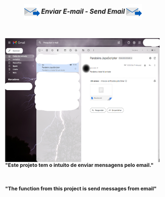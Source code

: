 <!--=====TITULO=====-->
<section>
  <h1 align="center"><b><i><img align="center" height="50" width="50" src="https://github.com/JapaScripter/Project_Send_Email/blob/main/assets/email.png" /> Enviar E-mail - Send Email <img align="center" height="50" width="50" src="https://github.com/JapaScripter/Project_Send_Email/blob/main/assets/email.png" /><br><br></i></b></h1>
</section>
<!--=====TITULO=====-->

<!--=====SUBTITULO=====-->
<section>
  <div>
    <br>
    <img align="left" height="400" width="500"src="https://github.com/JapaScripter/Project_Send_Email/blob/main/assets/Send_Email.png" />
    <h3 align="justify">"Este projeto tem o intuito de enviar mensagens pelo email."</h3>
    <br>
    <h3 align="justify">"The function from this project is send messages from email"</h3>
  </div>
</section>
<br>
<!--=====SUBTITULO=====-->
